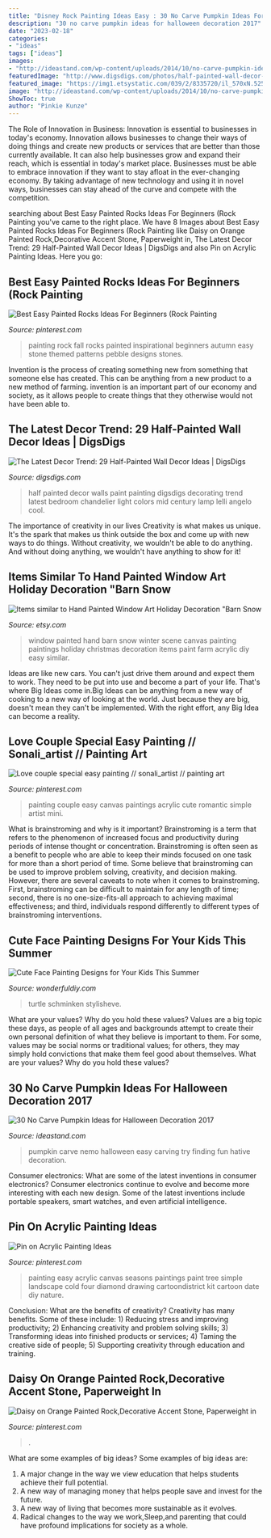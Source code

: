 ```yaml
---
title: "Disney Rock Painting Ideas Easy : 30 No Carve Pumpkin Ideas For Halloween Decoration 2017"
description: "30 no carve pumpkin ideas for halloween decoration 2017"
date: "2023-02-18"
categories:
- "ideas"
tags: ["ideas"]
images:
- "http://ideastand.com/wp-content/uploads/2014/10/no-carve-pumpkin-ideas/17-nemo-pumpkin.jpg"
featuredImage: "http://www.digsdigs.com/photos/half-painted-wall-decor-ideas-4.jpg"
featured_image: "https://img1.etsystatic.com/039/2/8335720/il_570xN.525727149_52pv.jpg"
image: "http://ideastand.com/wp-content/uploads/2014/10/no-carve-pumpkin-ideas/17-nemo-pumpkin.jpg"
ShowToc: true
author: "Pinkie Kunze"
---
```



The Role of Innovation in Business:
Innovation is essential to businesses in today's economy. Innovation allows businesses to change their ways of doing things and create new products or services that are better than those currently available. It can also help businesses grow and expand their reach, which is essential in today's market place.
Businesses must be able to embrace innovation if they want to stay afloat in the ever-changing economy. By taking advantage of new technology and using it in novel ways, businesses can stay ahead of the curve and compete with the competition.

	

		
searching about Best Easy Painted Rocks Ideas For Beginners (Rock Painting you've came to the right place. We have 8 Images about Best Easy Painted Rocks Ideas For Beginners (Rock Painting like Daisy on Orange Painted Rock,Decorative Accent Stone, Paperweight in, The Latest Decor Trend: 29 Half-Painted Wall Decor Ideas | DigsDigs and also Pin on Acrylic Painting Ideas. Here you go:
		
    
## Best Easy Painted Rocks Ideas For Beginners (Rock Painting

<img loading=lazy src="https://i.pinimg.com/736x/13/df/04/13df048a9edea23a20a1aa382e3cd1c6.jpg" onerror="this.onerror=null;this.src='https://tse3.mm.bing.net/th?id=OIP.8u2yWtRXHbYgaUxyJ0ql_gHaNU&amp;pid=15.1';" alt="Best Easy Painted Rocks Ideas For Beginners (Rock Painting">

_Source: pinterest.com_

>painting rock fall rocks painted inspirational beginners autumn easy stone themed patterns pebble designs stones. 

	

Invention is the process of creating something new from something that someone else has created. This can be anything from a new product to a new method of farming. invention is an important part of our economy and society, as it allows people to create things that they otherwise would not have been able to.

    
## The Latest Decor Trend: 29 Half-Painted Wall Decor Ideas | DigsDigs

<img loading=lazy src="http://www.digsdigs.com/photos/half-painted-wall-decor-ideas-4.jpg" onerror="this.onerror=null;this.src='https://tse2.mm.bing.net/th?id=OIP.-9ifbkEIRfcKjZp6MfB0EwHaLH&amp;pid=15.1';" alt="The Latest Decor Trend: 29 Half-Painted Wall Decor Ideas | DigsDigs">

_Source: digsdigs.com_

>half painted decor walls paint painting digsdigs decorating trend latest bedroom chandelier light colors mid century lamp lelli angelo cool. 

	

The importance of creativity in our lives
Creativity is what makes us unique. It's the spark that makes us think outside the box and come up with new ways to do things. Without creativity, we wouldn't be able to do anything. And without doing anything, we wouldn't have anything to show for it!

    
## Items Similar To Hand Painted Window Art Holiday Decoration &quot;Barn Snow

<img loading=lazy src="https://img1.etsystatic.com/039/2/8335720/il_570xN.525727149_52pv.jpg" onerror="this.onerror=null;this.src='https://tse1.mm.bing.net/th?id=OIP.70vfkvilS2VRpoGeQ3ttcAHaJ4&amp;pid=15.1';" alt="Items similar to Hand Painted Window Art Holiday Decoration &quot;Barn Snow">

_Source: etsy.com_

>window painted hand barn snow winter scene canvas painting paintings holiday christmas decoration items paint farm acrylic diy easy similar. 

	

Ideas are like new cars. You can't just drive them around and expect them to work. They need to be put into use and become a part of your life. That's where Big Ideas come in.Big Ideas can be anything from a new way of cooking to a new way of looking at the world. Just because they are big, doesn't mean they can't be implemented. With the right effort, any Big Idea can become a reality.

    
## Love Couple Special Easy Painting // Sonali_artist // Painting Art

<img loading=lazy src="https://i.pinimg.com/736x/50/8d/96/508d964b98e93eec0c67bf1c5e559916.jpg" onerror="this.onerror=null;this.src='https://tse4.mm.bing.net/th?id=OIP.4c4tXpoAzaERSKxW_wMyzgHaFj&amp;pid=15.1';" alt="Love couple special easy painting // sonali_artist // painting art">

_Source: pinterest.com_

>painting couple easy canvas paintings acrylic cute romantic simple artist mini. 

	

What is brainstroming and why is it important?
Brainstroming is a term that refers to the phenomenon of increased focus and productivity during periods of intense thought or concentration. Brainstroming is often seen as a benefit to people who are able to keep their minds focused on one task for more than a short period of time. Some believe that brainstroming can be used to improve problem solving, creativity, and decision making. However, there are several caveats to note when it comes to brainstroming. First, brainstroming can be difficult to maintain for any length of time; second, there is no one-size-fits-all approach to achieving maximal effectiveness; and third, individuals respond differently to different types of brainstroming interventions.

    
## Cute Face Painting Designs For Your Kids This Summer

<img loading=lazy src="https://cdn.wonderfuldiy.com/wp-content/uploads/2016/06/Ninja-turtle.jpg" onerror="this.onerror=null;this.src='https://tse2.mm.bing.net/th?id=OIP.3qaDRCjbILMbeeOUsHPwhgHaLI&amp;pid=15.1';" alt="Cute Face Painting Designs for Your Kids This Summer">

_Source: wonderfuldiy.com_

>turtle schminken stylisheve. 

	

What are your values? Why do you hold these values?
Values are a big topic these days, as people of all ages and backgrounds attempt to create their own personal definition of what they believe is important to them. For some, values may be social norms or traditional values; for others, they may simply hold convictions that make them feel good about themselves. What are your values? Why do you hold these values?

    
## 30 No Carve Pumpkin Ideas For Halloween Decoration 2017

<img loading=lazy src="http://ideastand.com/wp-content/uploads/2014/10/no-carve-pumpkin-ideas/17-nemo-pumpkin.jpg" onerror="this.onerror=null;this.src='https://tse2.mm.bing.net/th?id=OIP.q4WWGGw0FN93hfCrxsT_nAHaLG&amp;pid=15.1';" alt="30 No Carve Pumpkin Ideas for Halloween Decoration 2017">

_Source: ideastand.com_

>pumpkin carve nemo halloween easy carving try finding fun hative decoration. 

	

Consumer electronics: What are some of the latest inventions in consumer electronics?
Consumer electronics continue to evolve and become more interesting with each new design. Some of the latest inventions include portable speakers, smart watches, and even artificial intelligence.

    
## Pin On Acrylic Painting Ideas

<img loading=lazy src="https://i.pinimg.com/736x/60/80/12/608012d3460f988c14ccc12ce28f30d8.jpg" onerror="this.onerror=null;this.src='https://tse3.mm.bing.net/th?id=OIP.y1v-F0MA0jvhibDc1iXpQgHaKd&amp;pid=15.1';" alt="Pin on Acrylic Painting Ideas">

_Source: pinterest.com_

>painting easy acrylic canvas seasons paintings paint tree simple landscape cold four diamond drawing cartoondistrict kit cartoon date diy nature. 

	

Conclusion: What are the benefits of creativity?
Creativity has many benefits. Some of these include: 1) Reducing stress and improving productivity; 2) Enhancing creativity and problem solving skills; 3) Transforming ideas into finished products or services; 4) Taming the creative side of people; 5) Supporting creativity through education and training.

    
## Daisy On Orange Painted Rock,Decorative Accent Stone, Paperweight In

<img loading=lazy src="https://i.pinimg.com/736x/4a/0a/a9/4a0aa9a92e8004785523598b666bc803.jpg" onerror="this.onerror=null;this.src='https://tse1.mm.bing.net/th?id=OIP.WI6QJunGzo7-Lc_y4iP7yAHaHI&amp;pid=15.1';" alt="Daisy on Orange Painted Rock,Decorative Accent Stone, Paperweight in">

_Source: pinterest.com_

>. 

	

What are some examples of big ideas?
Some examples of big ideas are: 
1. A major change in the way we view education that helps students achieve their full potential. 
2. A new way of managing money that helps people save and invest for the future. 
3. A new way of living that becomes more sustainable as it evolves. 
4. Radical changes to the way we work,Sleep,and parenting that could have profound implications for society as a whole.

